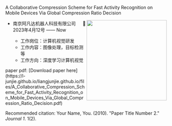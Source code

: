 <tr>
<td>
  
A Collaborative Compression Scheme for Fast
Activity Recognition on Mobile Devices Via
Global Compression Ratio Decision

<img align="right" width="250" src="https://cdn.jsdelivr.net/gh/sun0225SUN/sun0225SUN/assets/images/hi.gif" />

- 南京阿凡达机器人科技有限公司 &emsp; 📌 2023年4月12号 —— Now
  
  - 工作岗位：计算机视觉研发
  - 工作内容：图像处理，目标检测等
  - 工作方向：深度学习计算机视觉
  

</td>
</tr>
paper pdf: [Download paper here](https://l-junjie.github.io/liangjunjie.github.io/files/A_Collaborative_Compression_Scheme_for_Fast_Activity_Recognition_on_Mobile_Devices_Via_Global_Compression_Ratio_Decision.pdf)

Recommended citation: Your Name, You. (2010). "Paper Title Number 2." <i>Journal 1</i>. 1(2).
